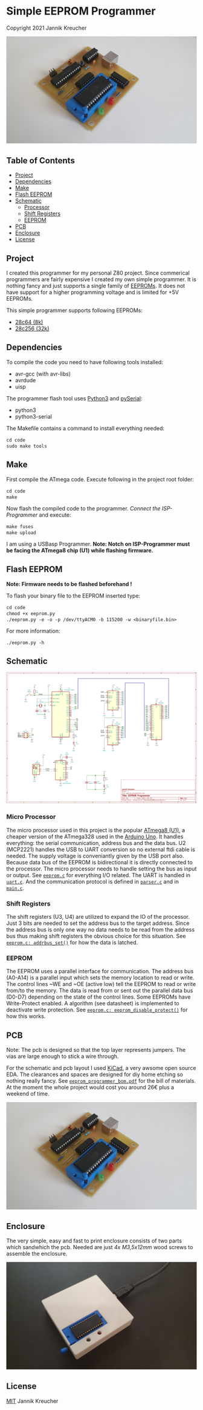# Simple EEPROM Programmer

Copyright 2021 Jannik Kreucher

![PCB](pictures/pcb_soldered.jpg)

## Table of Contents
 - [Project](#project)
 - [Dependencies](#dependencies)
 - [Make](#make)
 - [Flash EEPROM](#flash-eeprom)
 - [Schematic](#schematic)
   - [Processor](#micro-processor)
   - [Shift Registers](#shift-registers)
   - [EEPROM](#eeprom)
 - [PCB](#pcb)
 - [Enclosure](#enclosure)
 - [License](#license)



## Project

I created this programmer for my personal Z80 project. Since commerical programmers are fairly expensive I created my own simple programmer. It is nothing fancy and just supports a single family of [EEPROMs](https://en.wikipedia.org/wiki/EEPROM). It does not have support for a higher programming voltage and is limited for +5V EEPROMs.

This simple programmer supports following EEPROMs:
 - [28c64 (8k)](http://ww1.microchip.com/downloads/en/devicedoc/doc0001h.pdf)
 - [28c256 (32k)](http://ww1.microchip.com/downloads/en/DeviceDoc/doc0006.pdf)



## Dependencies

To compile the code you need to have following tools installed:
 - avr-gcc (with avr-libs)
 - avrdude
 - uisp

The programmer flash tool uses [Python3](https://www.python.org/) and [pySerial](https://pyserial.readthedocs.io/en/latest/pyserial.html):
 - python3
 - python3-serial

The Makefile contains a command to install everything needed:
```
cd code
sudo make tools
```



## Make

First compile the ATmega code. Execute following in the project root folder:
```
cd code
make
```

Now flash the compiled code to the programmer. *Connect the ISP-Programmer* and execute:
```
make fuses
make upload
```
I am using a USBasp Programmer. **Note: Notch on ISP-Programmer must be facing the ATmega8 chip (U1) while flashing firmware.**



## Flash EEPROM

**Note: Firmware needs to be flashed beforehand !**

To flash your binary file to the EEPROM inserted type:
```
cd code
chmod +x eeprom.py
./eeprom.py -e -o -p /dev/ttyACM0 -b 115200 -w <binaryfile.bin>
```

For more information:
```
./eeprom.py -h
```


## Schematic

![Schematic](print/eeprom_programmer.png)

### Micro Processor
The micro processor used in this project is the popular [ATmega8 (U1)](https://ww1.microchip.com/downloads/en/DeviceDoc/Atmel-2486-8-bit-AVR-microcontroller-ATmega8_L_datasheet.pdf), a cheaper version of the ATmega328 used in the [Arduino Uno](https://store.arduino.cc/arduino-uno-rev3). It handles everything: the serial communication, address bus and the data bus. U2 (MCP2221) handles the USB to UART conversion so no external ftdi cable is needed. The supply voltage is conveniantly given by the USB port also. Because data bus of the EEPROM is bidirectional it is directly connected to the processor. The micro processor needs to handle setting the bus as input or output. See [`eeprom.c`](code/eeprom.c) for everything I/O related. The UART is handled in [`uart.c`](code/uart.c). And the communication protocol is defined in [`parser.c`](code/parser.c) and in [`main.c`](code/main.c).

### Shift Registers
The shift registers (U3, U4) are utilized to expand the IO of the processor. Just 3 bits are needed to set the address bus to the target address. Since the address bus is only one way no data needs to be read from the address bus thus making shift registers the obvious choice for this situation. See [`eeprom.c: addrbus_set()`](code/eeprom.c) for how the data is latched.

### EEPROM

The EEPROM uses a parallel interface for communication. The address bus (A0-A14) is a parallel input which sets the memory location to read or write. The control lines ~WE and ~OE (active low) tell the EEPROM to read or write from/to the memory. The data is read from or sent out the parallel data bus (D0-D7) depending on the state of the control lines. Some EEPROMs have Write-Protect enabled. A algorithm (see datasheet) is implemented to deactivate write protection. See [`eeprom.c: eeprom_disable_protect()`](code/eeprom.c) for how this works.



## PCB

Note: The pcb is designed so that the top layer represents jumpers. The vias are large enough to stick a wire through.

For the schematic and pcb layout I used [KiCad](https://kicad.org/), a very awsome open source EDA. The clearances and spaces are designed for diy home etching so nothing really fancy. See [`eeprom_programmer_bom.pdf`](bom/eeprom_programmer_bom.pdf) for the bill of materials. At the moment the whole project would cost you around 26€ plus a weekend of time.

![PCB](pictures/pcb_soldered.jpg)



## Enclosure

The very simple, easy and fast to print enclosure consists of two parts which sandwhich the pcb. Needed are just *4x M3,5x12mm* wood screws to assemble the enclosure.

![Enclosure](pictures/case.jpg)


## License

[MIT](LICENSE) Jannik Kreucher
